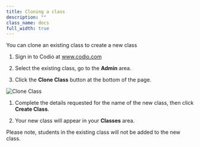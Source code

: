 ```yaml
---
title: Cloning a class
description: ""
class_name: docs
full_width: true
---
```


You can clone an existing class to create a new class

1. Sign in to Codio at www.codio.com 

1. Select the existing class, go to the **Admin** area.

1. Click the **Clone Class** button at the bottom of the page.
<img alt="Clone Class" src="/img/docs/manage_classes/cloneclass.png" class="simple"/>

1. Complete the details requested for the name of the new class, then click **Create Class**.

1. Your new class will appear in your **Classes** area.

Please note, students in the existing class will not be added to the new class.
